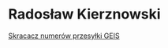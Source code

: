 # Radosław Kierznowski
[Skracacz numerów przesyłki GEIS](https://radzio1993.github.io/GEIS-barcode-shortener)
